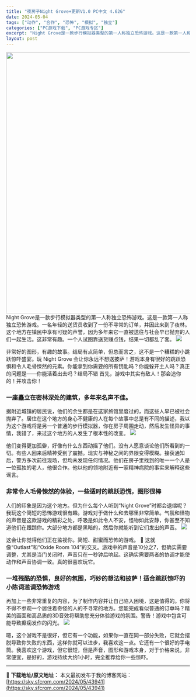```yaml
---
title: "夜房子Night Grove+更新V1.0 PC中文 4.62G"
date: 2024-05-04
tags: ["动作", "合作", "恐怖", "模拟", "独立"]
categories: ["PC游戏下载", "PC游戏专区"]
excerpt: "Night Grove是一款步行模拟器类型的第一人称独立恐怖游戏。这是一款第一人称独立恐怖游戏。一名年轻的送货员收到了一份不寻常的订单，并因此来到了夜林。这个地方在镇民中享有可疑的声誉，因为多年来它一直被送往与社会早已抛弃的人们一起生活。这非常有趣。一个人试图靠送货赚点钱，结果一切都乱了套。 非常好&hellip;"
layout: post
---
```


<img class="aligncenter size-full wp-image-43939" src="https://sky.sfcrom.com/wp-content/uploads/2024/05/20240504175847-eb68f.jpeg" alt="" width="1272" height="715" />
Night Grove是一款步行模拟器类型的第一人称独立恐怖游戏。这是一款第一人称独立恐怖游戏。一名年轻的送货员收到了一份不寻常的订单，并因此来到了夜林。这个地方在镇民中享有可疑的声誉，因为多年来它一直被送往与社会早已抛弃的人们一起生活。这非常有趣。一个人试图靠送货赚点钱，结果一切都乱了套。

<img src="https://sky.sfcrom.com/wp-content/uploads/2024/05/20240504175850-483d6.jpeg" />

<span>非常好的图形，有趣的故事。结局有点简单，但总而言之，这不是一个糟糕的小跳跃惊吓盛宴。玩 Night Grove 会让你永远不想送披萨！游戏本身有很好的跳跃恐惧和令人毛骨悚然的元素。你能拿到你需要的所有钥匙吗？你能躲开主人吗？真正的问题是——你能活着出去吗？结局不错 首先，游戏中其实有敌人！那会追你的！并攻击你！</span>
<h3><span>一座矗立在密林深处的建筑，多年来名声不佳。</span></h3>
<span>据附近城镇的居民说，他们的余生都是在这家旅馆里度过的，而这些人早已被社会抛弃了。居住在这个地方的身心不健康的人在每个故事中总是有不同的描述，我以为这个游戏将是另一个普通的步行模拟器，你在房子周围走动，然后发生怪异的事情，我错了，来过这个地方的人发生了根本性的改变。</span>

<img src="https://sky.sfcrom.com/wp-content/uploads/2024/05/20240504175852-aedc9.jpeg" />

<span>他们变得更加孤僻，好像有什么东西动摇了他们。没有人愿意谈论他们所看到的一切。有些人回来后精神受到了震撼。现实与神秘之间的界限变得模糊。接获通知后，警方多次前往现场，但均未发现任何情况。他们在房子里找到的唯一一个人是一位孤独的老人，他很合作。他以他的领地附近有一家精神病院的事实来解释这些谣言。</span>
<h3><span>非常令人毛骨悚然的体验，一些适时的跳跃恐慌，图形很棒</span></h3>
<span>人们的印象是因为这个地方。但为什么每个人听到“Night Grove”时都会退缩呢？我玩这个简短的恐怖游戏很有趣。游戏对于做什么和去哪里非常简单。气氛和怪物的声音是这款游戏的精彩之处，呼吸是如此令人不安，怪物如此安静，你甚至不知道他们在跟踪你。大部分地方都是黑暗的，然后你就能听到它们发出的声音。</span>

<img src="https://sky.sfcrom.com/wp-content/uploads/2024/05/20240504175855-9bf49.jpeg" />

<span>这会让你觉得他们正在监视你。简短、甜蜜而恐怖的游戏。 🙂 这就像“Outlast”和“Oxide Room 104”的交叉。游戏中的声音是10分之7，但确实需要调整，尤其是当门关闭时，声音只在一秒钟后响起。这确实需要两者的协调才能使动作和声音协调一致。真的很喜欢玩它。</span>
<h3><span>一堆残酷的恐惧，良好的氛围，巧妙的想法和披萨！适合跳跃惊吓的小陈词滥调恐怖游戏</span></h3>
<span>再加上一些非常重复的内容，为了制作内容并让自己陷入困境，这是值得的。你将不得不参观一个居住着奇怪的人的不寻常的地方。您能完成看似普通的订单吗？精美的画面和高品质的3D音效将帮助您充分体验游戏的氛围。警告！游戏中包含可能导致癫痫发作的闪光。</span>

<img src="https://sky.sfcrom.com/wp-content/uploads/2024/05/20240504175858-2bd68.jpeg" />

嗯，这个游戏不是很好，但它有一个功能，如果你一直在同一部分失败，它就会摆脱导致你失败​​的东西，这样你就可以进步，我喜欢这一点。它还有一个很好的手电筒。我喜欢这个游戏，但它很短，但是声音，图形和游戏本身，对于价格来说，非常便宜，是好的，游戏持续大约1小时，完全推荐给你一些惊吓。

---
📖 **下载地址/原文地址：** 本文最初发布于我的博客网站：[https://sky.sfcrom.com/2024/05/43941](https://sky.sfcrom.com/2024/05/43941)
